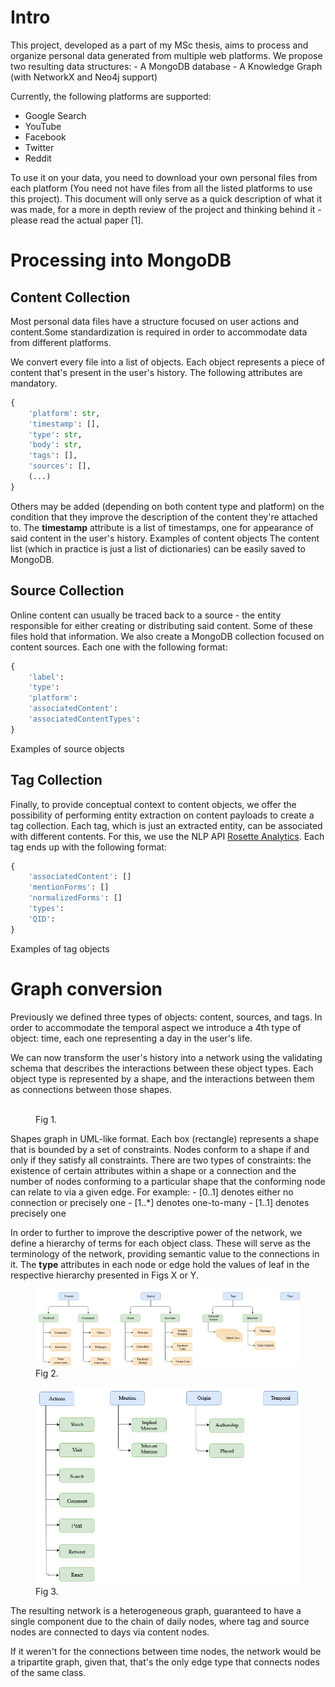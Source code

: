 # Intro
This project, developed as a part of my MSc thesis, aims to process and organize personal data generated from multiple web platforms. We propose two resulting data structures:
        - A MongoDB database
        - A Knowledge Graph (with NetworkX and Neo4j support)

Currently, the following platforms are supported:
- Google Search
- YouTube
- Facebook
- Twitter
- Reddit

To use it on your data, you need to download your own personal files from each platform (You need not have files from all the listed platforms to use this project).
This document will only serve as a quick description of what it was made, for a more in depth review of the project and thinking behind it - please read the actual paper [1].


# Processing into MongoDB
## Content Collection
Most personal data files have a structure focused on user actions and content.Some standardization is required in order to accommodate data from different platforms. 

We convert every file into a list of objects. Each object represents a piece of content that's present in the user's history. The following attributes are mandatory.
```python
{
    'platform': str,
    'timestamp': [],
    'type': str,
    'body': str,
    'tags': [],
    'sources': [],
    (...)
}
```



Others may be added (depending on both content type and platform) on the condition that they improve the description of the content they're attached to.
The __timestamp__ attribute is a list of timestamps, one for appearance of said content in the user's history.
Examples of content objects
The content list (which in practice is just a list of dictionaries) can be easily saved to MongoDB.

## Source Collection
Online content can usually be traced back to a source - the entity responsible for either creating or distributing said content. Some of these files hold that information. We also create a MongoDB collection focused on content sources. Each one with the following format:
```python
{
    'label':
    'type':
    'platform':
    'associatedContent':
    'associatedContentTypes':
}
```
Examples of source objects
## Tag Collection
Finally, to provide conceptual context to content objects, we offer the possibility of performing entity extraction on content payloads to create a tag collection. Each tag, which is just an extracted entity, can be associated with different contents. For this, we use the NLP API [Rosette Analytics](https://developer.rosette.com/). Each tag ends up with the following format:
```python
{
	'associatedContent': []
	'mentionForms': []
	'normalizedForms': []
	'types':
	'QID':
} 
```
Examples of tag objects

# Graph conversion
Previously we defined three types of objects: content, sources, and tags.  In order to accommodate the temporal aspect we introduce a 4th type of object: time, each one representing a day  in the user's life. 

We can now transform the user's history into a network using the validating schema that describes the interactions between these object types. Each object type is represented by a shape, and the interactions between them as connections between those shapes.


<figure>
  <img src="docs/images/mainShape.png" alt=""/>
  <figcaption>Fig 1. </figcaption>
</figure>  


Shapes graph in UML-like format. Each box (rectangle) represents a shape that is bounded by a set of constraints. Nodes conform to a shape if and only if they satisfy all constraints. 
There are two types of constraints: the existence of certain attributes within a shape or a connection and the number of nodes conforming to a particular shape that the conforming node can relate to via a given edge. 
For example:
    - [0..1] denotes either no connection or precisely one
    - [1..*] denotes one-to-many
    - [1..1] denotes precisely one

In order to further to improve the descriptive power of the network, we define a hierarchy of terms for each object class. These will serve as the terminology  of the network, providing semantic value to the connections in it. The __type__ attributes in each node or edge hold the values of leaf in the respective hierarchy presented in Figs X or Y.

<figure>
  <img src="docs/images/nodeHierarchy.png" alt=""/>
  <figcaption>Fig 2. </figcaption>
</figure>  

<figure>
  <img src="docs/images/edgeHierarchy.png" alt=""/>
  <figcaption>Fig 3. </figcaption>
</figure>  

The resulting network is a heterogeneous graph, guaranteed to have a single component due to the chain of daily nodes, where tag and source nodes are connected to days via content nodes. 

If it weren't for the connections between time nodes, the network would be a tripartite graph, given that, that's the only edge type that connects nodes of the same class. 
